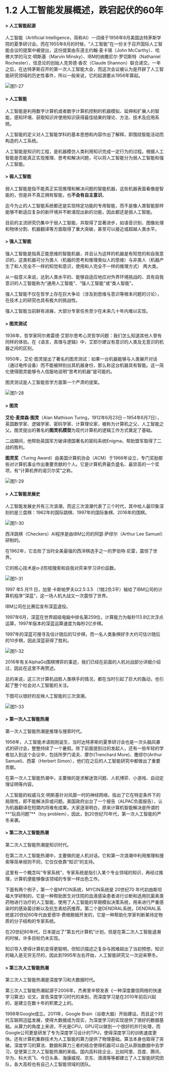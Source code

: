 # 1.2 人工智能发展概述，跌宕起伏的60年

#### &gt; 人工智能起源

人工智能（Artificial Intelligence，简称AI）一词缘于1956年8月美国达特茅斯学院的夏季研讨会。而在1955年8月的时候，“人工智能”在一份关于召开国际人工智能会议的提案中被提出，这份提案由东道主约翰·麦卡锡（John McCarthy）、哈佛大学的马文·明斯基（Marvin Minsky）、IBM的纳撒尼尔·罗切斯特（Nathaniel Rochester）、信息论的创始人克劳德·香农（Claude Shannon）联合递交。一年之后，在达特茅斯召开的第一次人工智能大会，而这次会议被认为是开辟了人工智能研究领域的历史性事件，所以一般来说，它的起源要从1956年算起。

![&#x56FE;1-27](../../.gitbook/assets/image%20%2881%29.png)



#### &gt; 人工智能

人工智能是利用数字计算机或者数字计算机控制的机器模拟、延伸和扩展人的智能，感知环境、获取知识并使用知识获得最佳结果的理论、方法、技术及应用系统。

人工智能的定义对人工智能学科的基本思想和内容作出了解释，即围绕智能活动而构造的人工系统。

人工智能是知识的工程，是机器模仿人类利用知识完成一定行为的过程。根据人工智能是否能真正实现推理、思考和解决问题，可以将人工智能分为弱人工智能和强人工智能。  



#### &gt; 弱人工智能

弱人工智能是指不能真正实现推理和解决问题的智能机器，这些机器表面看像是智能的，但是并不真正拥有智能，也**不会有自主意识**。

迄今为止的人工智能系统都还是实现特定功能的专用智能，而不是像人类智能那样能够不断适应复杂的新环境并不断涌现出新的功能，因此都还是弱人工智能。

目前的主流研究仍集中于弱人工智能，并取得了显著进步，如语音识别、图像处理和物体分割、机器翻译等方面取得了重大突破，甚至可以接近或超越人类水平。



#### &gt; 强人工智能

强人工智能是指真正能思维的智能机器，并且认为这样的机器是有知觉的和自我意识的，这类机器可分为类人（机器的思考和推理类似人的思维）与非类人（机器产生了和人完全不一样的知觉和意识，使用和人完全不一样的推理方式） 两大类。

从一般意义来说，达到人类水平的、能够自适应地应对外界环境挑战的、具有自我意识的人工智能称为“通用人工智能”、“强人工智能”或“类人智能”。

强人工智能不仅在哲学上存在巨大争论（涉及到思维与意识等根本问题的讨论），在技术上的研究也具有极大的挑战性。

强人工智能当前鲜有进展，大部分专家任务至少在未来几十年内难以实现。



#### &gt; 图灵测试

1936年，哲学家阿尔弗雷德·艾耶尔思考心灵哲学问题：我们怎么知道其他人曾有同样的体验。在《语言，真理与逻辑》中，艾耶尔建议有意识的人类及无意识的机器之间的区别。

1950年，艾伦·图灵提出了著名的图灵测试：如果一台机器能够与人类展开对话（通过电传设备）而不能被辨别出其机器身份，那么称这台机器具有智能。这一简化使得图灵能够令人信服地说明“思考的机器”是可能的。

图灵测试是人工智能哲学方面第一个严肃的提案。

![&#x56FE;1-28](../../.gitbook/assets/image%20%28126%29.png)



#### &gt; 图灵

**艾伦·麦席森·图灵**（Alan Mathison Turing，1912年6月23日－1954年6月7日），英国数学家、逻辑学家、密码学家、计算理论家，被称为计算机之父、人工智能之父。图灵提出的著名的**图灵机模型**为现代计算机的逻辑工作方式奠定了基础。

二战期间，他帮助英国军方破译德国著名的密码系统Enigma，帮助盟军取得了二战的胜利。

**图灵奖**（Turing Award）由美国计算机协会（ACM）于1966年设立，专门奖励那些对计算机事业作出重要贡献的个人。它是计算机界最负盛名、最崇高的一个奖项，有“计算机界的诺贝尔奖”之称。

![&#x56FE;1-29](../../.gitbook/assets/image%20%28125%29.png)



#### &gt; 人工智能发展史

人工智能发展史共有三次浪潮，而这三次浪潮代表了三个时代，其中给人最印象深刻的是三盘棋：1962年的国际跳棋、1997年的国际象棋、2016年的围棋。

![&#x56FE;1-30](../../.gitbook/assets/image%20%28100%29.png)

西洋跳棋（Checkers）AI程序是由IBM公司的阿瑟·萨缪尔（Arthur Lee Samuel）研制的。

在1962年，它击败了当时全美最强的西洋棋选手之一的罗伯特·尼雷，震惊了世界。

它的核心技术是α-β剪枝搜索和自我对弈来学习评价函数。

![&#x56FE;1-31](../../.gitbook/assets/image%20%2844%29.png)

1997 年5 月11 日，加里·卡斯帕罗夫以2.5:3.5 （1胜2负3平）输给了IBM公司的计算机程序“深蓝”，这一场人机大战又一次震惊了世界。

IBM公司在比赛后宣布深蓝退役。

1997年6月，深蓝在世界超级电脑中排名第259位，计算能力为每秒113.8亿次浮点运算，1997年版本的深蓝运算速度为每秒2亿步棋。

1997年的深蓝可搜寻及估计随后的12步棋，而一名人类象棋好手大约可估计随后的10步棋，因此深蓝获得了胜利。

![&#x56FE;1-32](../../.gitbook/assets/image%20%2848%29.png)

2016年有关AlphaGo围棋博弈的事迹，我们已经在前面的人机对战部分详细介绍过，因此在这里不再赘述。

总的来说，这三次计算机战胜人类棋手的情况，都在当时引起了巨大的轰动，也引起了整个社会对人工智能的关注。

下图可以很好的反映人工智能的三次浪潮。

![&#x56FE;1-33](../../.gitbook/assets/image%20%2855%29.png)



#### &gt; 第一次人工智能热潮

第一次人工智能热潮是推理与搜索时代。

1956年，人工智能术语刚刚诞生，当时达特茅斯的夏季研讨会也是一次头脑风暴式的研讨会，整整持续了一个暑假。除了前面提到过的发起人，还有一些年轻的学者加入到这个会议中，包括所罗门诺夫、摩尔\(Trenchard More\)、撒缪尔\(Arthur Samuel\)、西蒙（Herbert Simon），他们在之后的人工智能研究中都做出了重要贡献。

在第一次人工智能热潮中，主要做的是求解迷宫问题、人机博弈、小游戏、自动定理证明等内容。

人工智能的权威马文·明斯基针对风靡一时的神经网络，指出了它在特定条件下的局限性，即不能解决异或问题。美国政府出台了一个报告（ALPAC负面报告），认为机器翻译在短期内将难有成果。大家逐渐明白，原来计算机智能解决是所谓的**“玩具问题”**（toy problem），因此，到20世纪70年代，第一次人工智能的严冬来袭。



#### &gt; 第二次人工智能热潮

第二次人工智能热潮是知识时代。

在第二次人工智能热潮中，主要做的是人机对话。它和第一次浪潮中利用推理和搜索等简单规则不同，它仅仅依靠“知识”的支持。

这里有一个概念叫“专家系统”，专家系统是指引入某个专业领域的知识，再经过推理，计算机便能够像该领域的专家一样出色工作。

下面有两个例子，第一个是MYCIN系统，MYCIN系统是 20世纪70 年代初由斯坦福大学研制的，它是一种帮助医生对住院的血液感染患者进行诊断和选用抗菌素类药物进行治疗的人工智能，使用了人工智能的早期模拟决策系统，用来进行严重感染时的感染菌诊断以及抗生素给药推荐。第二个是DENDRAL系统，DENDRAL系统是20世纪60年代由爱德华·费根鲍姆开发的，它是一种帮助化学家判断某待定物质的分子结构的专家系统。

在20世纪80年代，日本提出了“第五代计算机”计划，但是在第二次人工智能退潮的时候，许多目标仍未实现。

知识导入使得计算机变得更聪明，但知识描述之复杂与困难超出了当初预想，知识的输入是无穷无尽的，因此到1995年左右开始，人工智能研究又一次迎来寒冬。



#### &gt; 第三次人工智能热潮

第三次人工智能热潮是深度学习和大数据时代。

第三次人工智能热潮起源于2006年，杰弗里辛顿发表《一种深度置信网络的快速学习算法》论文，宣告深度学习时代的来到，而深度学习是在2010年前后兴起的，是建立在数十年的积累之上的。

1998年Google成立。2011年，Google Brain（谷歌大脑）开始建设。而且这个时代互联网迅猛发展，使得大数据成为现实，为深度学习的实现提供了很好的数据基础。从算力的角度上来讲，不光是CPU，GPU可以做到一个很好的并行处理，而Google公司更是研发了专为深度学习设计的TPU，使得深度学习的训练速度更快。还有计算机集群技术为人工智能的算力提供了物理基础。算法本身也取得了突破。深度学习的算法、数据和算力三者的结合使得机器可以自己从原始数据中去学习，促使第三次人工智能热潮的来临。国内高科技企业，比如阿里、百度、腾讯、华为、科大讯飞、今日头条、海康威视、京东、滴滴等等都建立了人工智能研究团队，各大高校也有自己人工智能领域的团队。

